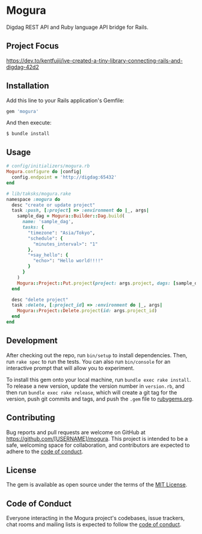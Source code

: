 # Mogura

Digdag REST API and Ruby language API bridge for Rails.

## Project Focus

https://dev.to/kentfujii/ive-created-a-tiny-library-connecting-rails-and-digdag-42d2

## Installation

Add this line to your Rails application's Gemfile:

```ruby
gem 'mogura'
```

And then execute:

```
$ bundle install
```

## Usage

```ruby
# config/initializers/mogura.rb
Mogura.configure do |config|
  config.endpoint = 'http://digdag:65432'
end
```

```ruby
# lib/taksks/mogura.rake
namespace :mogura do
  desc "create or update project"
  task :push, [:project] => :environment do |_, args|
    sample_dag = Mogura::Builder::Dag.build(
      name: 'sample_dag',
      tasks: {
        "timezone": "Asia/Tokyo",
        "schedule": {
          "minutes_interval>": "1"
        },
        "+say_hello": {
          "echo>": "Hello world!!!!"
        }
      }
    )
    Mogura::Project::Put.project(project: args.project, dags: [sample_dag])
  end

  desc "delete project"
  task :delete, [:project_id] => :environment do |_, args|
    Mogura::Project::Delete.project(id: args.project_id)
  end
end
```

## Development

After checking out the repo, run `bin/setup` to install dependencies. Then, run `rake spec` to run the tests. You can also run `bin/console` for an interactive prompt that will allow you to experiment.

To install this gem onto your local machine, run `bundle exec rake install`. To release a new version, update the version number in `version.rb`, and then run `bundle exec rake release`, which will create a git tag for the version, push git commits and tags, and push the `.gem` file to [rubygems.org](https://rubygems.org).

## Contributing

Bug reports and pull requests are welcome on GitHub at https://github.com/[USERNAME]/mogura. This project is intended to be a safe, welcoming space for collaboration, and contributors are expected to adhere to the [code of conduct](https://github.com/[USERNAME]/mogura/blob/master/CODE_OF_CONDUCT.md).


## License

The gem is available as open source under the terms of the [MIT License](https://opensource.org/licenses/MIT).

## Code of Conduct

Everyone interacting in the Mogura project's codebases, issue trackers, chat rooms and mailing lists is expected to follow the [code of conduct](https://github.com/[USERNAME]/mogura/blob/master/CODE_OF_CONDUCT.md).

